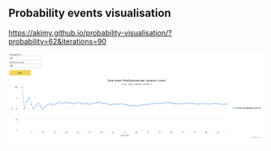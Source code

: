 ## Probability events visualisation

https://akimy.github.io/probability-visualisation/?probability=62&iterations=90

![Screenshot](image.png)
